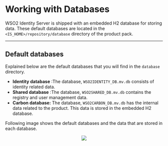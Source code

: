 # Working with Databases

WSO2 Identity Server is shipped with an embedded H2 database for storing data. These default databases are located in the `<IS_HOME>/repository/database` directory of the product pack.

---

## Default databases

Explained below are the default databases that you will find in the `database` directory.

-   **Identity database** :The database, `WSO2IDENTITY_DB.mv.db` consists of identity related data.
-   **Shared database** :The database, `WSO2SHARED_DB.mv.db` contains the registry and user management data.
-   **Carbon database:** The database, `WSO2CARBON_DB.mv.db` has the internal data related to the product. This data is stored in the embedded H2 database.

Following image shows the default databases and the data that are stored in each database.
<div>
    <center>
        <img src="{{base_path}}/assets/img/setup/configure/default-database-structure.png">
    </center>
</div>
